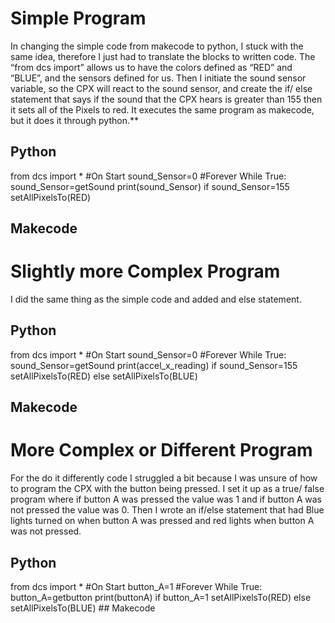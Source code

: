 # Simple Program

In changing the simple code from makecode to python, I stuck with the same idea, therefore I just had to translate the blocks to written code. The “from dcs import” allows us to have the colors defined as “RED” and “BLUE”, and the sensors defined for us. Then I initiate the sound sensor variable, so the CPX will react to the sound sensor, and create the if/ else statement that says if the sound that the CPX hears is greater than 155 then it sets all of the Pixels to red. It executes the same program as makecode, but it does it through python.**
## Python
from dcs import *
#On Start
sound_Sensor=0
#Forever
While True:
    sound_Sensor=getSound
    print(sound_Sensor)
    if sound_Sensor=155
        setAllPixelsTo(RED)
## Makecode



# Slightly more Complex Program

I did the same thing as the simple code and added and else statement.
## Python
from dcs import *
#On Start
sound_Sensor=0
#Forever
While True:
    sound_Sensor=getSound
    print(accel_x_reading)
    if sound_Sensor=155
        setAllPixelsTo(RED)
    else
        setAllPixelsTo(BLUE)
  ## Makecode 
  
# More Complex or Different Program

For the do it differently code I struggled a bit because I was unsure of how to program the CPX with the button being pressed. I set it up as a true/ false program where if button A was pressed the value was 1 and if button A was not pressed the value was 0. Then I wrote an if/else statement that had Blue lights turned on when button A was pressed and red lights when button A was not pressed.

## Python
from dcs import *
#On Start
button_A=1
#Forever
While True:
    button_A=getbutton
    print(buttonA)
    if button_A=1
        setAllPixelsTo(RED)
    else
	setAllPixelsTo(BLUE)
	 ## Makecode
 

    
